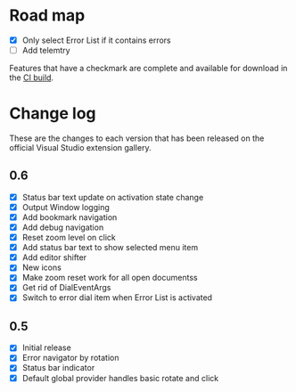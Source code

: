 # Road map

- [x] Only select Error List if it contains errors
- [ ] Add telemtry

Features that have a checkmark are complete and available for
download in the
[CI build](http://vsixgallery.com/extension/d4ce1d82-9bf6-4136-bd56-43cde615e0db/).

# Change log

These are the changes to each version that has been released
on the official Visual Studio extension gallery.

## 0.6

- [x] Status bar text update on activation state change
- [x] Output Window logging
- [x] Add bookmark navigation
- [x] Add debug navigation
- [x] Reset zoom level on click
- [x] Add status bar text to show selected menu item
- [x] Add editor shifter
- [x] New icons
- [x] Make zoom reset work for all open documentss
- [x] Get rid of DialEventArgs
- [x] Switch to error dial item when Error List is activated

## 0.5

- [x] Initial release
- [x] Error navigator by rotation
- [x] Status bar indicator
- [x] Default global provider handles basic rotate and click